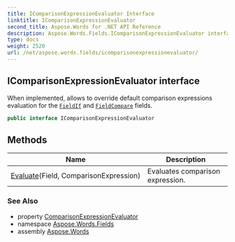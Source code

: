 ```yaml
---
title: IComparisonExpressionEvaluator Interface
linktitle: IComparisonExpressionEvaluator
second_title: Aspose.Words for .NET API Reference
description: Aspose.Words.Fields.IComparisonExpressionEvaluator interface. When implemented allows to override default comparison expressions evaluation for the FieldIf and FieldCompare fields in C#.
type: docs
weight: 2520
url: /net/aspose.words.fields/icomparisonexpressionevaluator/
---
```

## IComparisonExpressionEvaluator interface

When implemented, allows to override default comparison expressions evaluation for the [`FieldIf`](../fieldif/) and [`FieldCompare`](../fieldcompare/) fields.

```csharp
public interface IComparisonExpressionEvaluator
```

## Methods

| Name | Description |
| --- | --- |
| [Evaluate](../../aspose.words.fields/icomparisonexpressionevaluator/evaluate/)(Field, ComparisonExpression) | Evaluates comparison expression. |

### See Also

* property [ComparisonExpressionEvaluator](../fieldoptions/comparisonexpressionevaluator/)
* namespace [Aspose.Words.Fields](../../aspose.words.fields/)
* assembly [Aspose.Words](../../)
